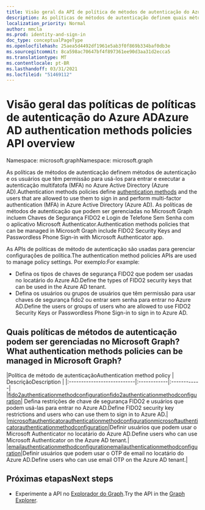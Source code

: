 ```yaml
---
title: Visão geral da API de política de métodos de autenticação do Azure AD
description: As políticas de métodos de autenticação definem quais métodos de autenticação podem ser usados pelos usuários no Azure AD.
localization_priority: Normal
author: mmcla
ms.prod: identity-and-sign-in
doc_type: conceptualPageType
ms.openlocfilehash: 25aea5d4492df1961e5ab3f0f869b334baf0db3e
ms.sourcegitcommit: 8ca598ac70647bf4f897361ee90d3aa31d2ecca5
ms.translationtype: MT
ms.contentlocale: pt-BR
ms.lasthandoff: 03/31/2021
ms.locfileid: "51469112"
---
```

# <a name="azure-ad-authentication-methods-policies-api-overview"></a><span data-ttu-id="3dc56-103">Visão geral das políticas de políticas de autenticação do Azure AD</span><span class="sxs-lookup"><span data-stu-id="3dc56-103">Azure AD authentication methods policies API overview</span></span>

<span data-ttu-id="3dc56-104">Namespace: microsoft.graph</span><span class="sxs-lookup"><span data-stu-id="3dc56-104">Namespace: microsoft.graph</span></span>

<span data-ttu-id="3dc56-105">As políticas de [](/azure/active-directory/authentication/concept-authentication-methods) métodos de autenticação definem métodos de autenticação e os usuários que têm permissão para usá-los para entrar e executar a autenticação multifatofa (MFA) no Azure Active Directory (Azure AD).</span><span class="sxs-lookup"><span data-stu-id="3dc56-105">Authentication methods policies define [authentication methods](/azure/active-directory/authentication/concept-authentication-methods) and the users that are allowed to use them to sign in and perform multi-factor authentication (MFA) in Azure Active Directory (Azure AD).</span></span> <span data-ttu-id="3dc56-106">As políticas de métodos de autenticação que podem ser gerenciadas no Microsoft Graph incluem Chaves de Segurança FIDO2 e Login de Telefone Sem Senha com o aplicativo Microsoft Authenticator.</span><span class="sxs-lookup"><span data-stu-id="3dc56-106">Authentication methods policies that can be managed in Microsoft Graph include FIDO2 Security Keys and Passwordless Phone Sign-in with Microsoft Authenticator app.</span></span>

<span data-ttu-id="3dc56-107">As APIs de políticas de método de autenticação são usadas para gerenciar configurações de política.</span><span class="sxs-lookup"><span data-stu-id="3dc56-107">The authentication method policies APIs are used to manage policy settings.</span></span> <span data-ttu-id="3dc56-108">Por exemplo:</span><span class="sxs-lookup"><span data-stu-id="3dc56-108">For example:</span></span>

* <span data-ttu-id="3dc56-109">Defina os tipos de chaves de segurança FIDO2 que podem ser usadas no locatário do Azure AD.</span><span class="sxs-lookup"><span data-stu-id="3dc56-109">Define the types of FIDO2 security keys that can be used in the Azure AD tenant.</span></span>
* <span data-ttu-id="3dc56-110">Defina os usuários ou grupos de usuários que têm permissão para usar chaves de segurança fido2 ou entrar sem senha para entrar no Azure AD.</span><span class="sxs-lookup"><span data-stu-id="3dc56-110">Define the users or groups of users who are allowed to use FIDO2 Security Keys or Passwordless Phone Sign-in to sign in to Azure AD.</span></span>

## <a name="what-authentication-methods-policies-can-be-managed-in-microsoft-graph"></a><span data-ttu-id="3dc56-111">Quais políticas de métodos de autenticação podem ser gerenciadas no Microsoft Graph?</span><span class="sxs-lookup"><span data-stu-id="3dc56-111">What authentication methods policies can be managed in Microsoft Graph?</span></span>

|<span data-ttu-id="3dc56-112">Política de método de autenticação</span><span class="sxs-lookup"><span data-stu-id="3dc56-112">Authentication method policy</span></span>       | <span data-ttu-id="3dc56-113">Descrição</span><span class="sxs-lookup"><span data-stu-id="3dc56-113">Description</span></span> |
|:---------------------------|:------------|:------------|
|[<span data-ttu-id="3dc56-114">fido2authenticationmethodconfiguration</span><span class="sxs-lookup"><span data-stu-id="3dc56-114">fido2authenticationmethodconfiguration</span></span>](fido2authenticationmethodconfiguration.md)| <span data-ttu-id="3dc56-115">Defina restrições de chave de segurança FIDO2 e usuários que podem usá-las para entrar no Azure AD.</span><span class="sxs-lookup"><span data-stu-id="3dc56-115">Define FIDO2 security key restrictions and users who can use them to sign in to Azure AD.</span></span>|
|[<span data-ttu-id="3dc56-116">microsoftauthenticatorauthenticationmethodconfiguration</span><span class="sxs-lookup"><span data-stu-id="3dc56-116">microsoftauthenticatorauthenticationmethodconfiguration</span></span>](microsoftauthenticatorauthenticationmethodconfiguration.md)|<span data-ttu-id="3dc56-117">Definir usuários que podem usar o Microsoft Authenticator no locatário do Azure AD.</span><span class="sxs-lookup"><span data-stu-id="3dc56-117">Define users who can use Microsoft Authenticator on the Azure AD tenant.</span></span>|
|[<span data-ttu-id="3dc56-118">emailauthenticationmethodconfiguration</span><span class="sxs-lookup"><span data-stu-id="3dc56-118">emailauthenticationmethodconfiguration</span></span>](emailauthenticationmethodconfiguration.md)|<span data-ttu-id="3dc56-119">Definir usuários que podem usar o OTP de email no locatário do Azure AD.</span><span class="sxs-lookup"><span data-stu-id="3dc56-119">Define users who can use email OTP on the Azure AD tenant.</span></span>|

## <a name="next-steps"></a><span data-ttu-id="3dc56-120">Próximas etapas</span><span class="sxs-lookup"><span data-stu-id="3dc56-120">Next steps</span></span>

* <span data-ttu-id="3dc56-121">Experimente a API no [Explorador do Graph](https://developer.microsoft.com/graph/graph-explorer).</span><span class="sxs-lookup"><span data-stu-id="3dc56-121">Try the API in the [Graph Explorer](https://developer.microsoft.com/graph/graph-explorer).</span></span>

